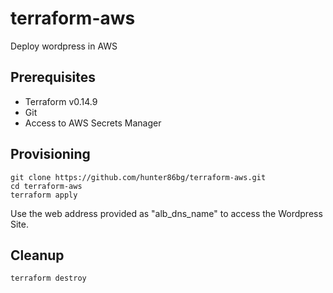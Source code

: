 # terraform-aws
Deploy wordpress in AWS


## Prerequisites
- Terraform v0.14.9
- Git
- Access to AWS Secrets Manager

## Provisioning

```
git clone https://github.com/hunter86bg/terraform-aws.git
cd terraform-aws
terraform apply
```
Use the web address provided as "alb_dns_name" to access the Wordpress Site.

## Cleanup
```
terraform destroy
```

